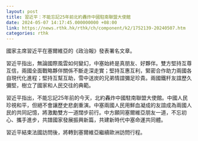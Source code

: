 ```yaml
---
layout: post
title: 習近平：不能忘記25年前北約轟炸中國駐南聯盟大使館
date: 2024-05-07 14:17:45.000000000 +08:00
link: https://news.rthk.hk/rthk/ch/component/k2/1752139-20240507.htm
categories: rthk
---
```


國家主席習近平在塞爾維亞的《政治報》發表署名文章。

習近平指出，無論國際風雲如何變幻，中塞始終是真朋友、好夥伴。雙方堅持互尊互信，兩國全面戰略夥伴關係不斷走深走實；堅持互惠互利，緊密合作助力兩國各自現代化進程；堅持互幫互助，雪中送炭的兄弟情誼彌足珍貴。兩國鐵杆友誼歷久彌堅，樹立了國家和人民交往的典範。

習近平指出，不能忘記25年前的今天，北約轟炸中國駐南聯盟大使館。中國人民珍視和平，但絕不會讓歷史悲劇重演。中塞兩國人民用鮮血凝成的友誼成為兩國人民的共同記憶，將激勵雙方一道闊步前行。中方願同塞爾維亞朋友一道，不忘初心、攜手進步，共譜國家發展振興新篇，共建新時代中塞命運共同體。

習近平結束法國訪問後，將轉到塞爾維亞繼續歐洲訪問行程。
